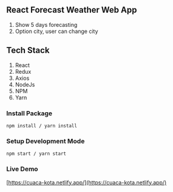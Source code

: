 ## React Forecast Weather Web App
1.  Show 5 days forecasting
1.  Option city, user can change city

## Tech Stack

1. React
1. Redux 
1. Axios
1. NodeJs
1. NPM
1. Yarn

### Install Package

```
npm install / yarn install
```

### Setup Development Mode

```
npm start / yarn start
```

### Live Demo
[https://cuaca-kota.netlify.app/](https://cuaca-kota.netlify.app/)
